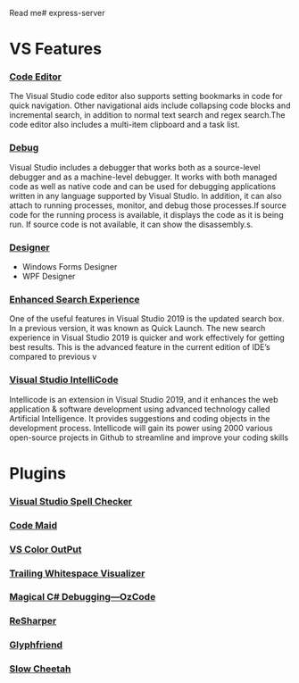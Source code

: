 Read me# express-server
# VS Features
### [Code Editor](https://visualstudio.microsoft.com/vs/features/develop/)
 The Visual Studio code editor also supports setting bookmarks in code for quick navigation. Other navigational aids include collapsing code blocks and incremental search, in addition to normal text search and regex search.The code editor also includes a multi-item clipboard and a task list.

### [Debug](https://en.wikipedia.org/wiki/Microsoft_Visual_Studio#Code_editor)
Visual Studio includes a debugger that works both as a source-level debugger and as a machine-level debugger. It works with both managed code as well as native code and can be used for debugging applications written in any language supported by Visual Studio. In addition, it can also attach to running processes, monitor, and debug those processes.If source code for the running process is available, it displays the code as it is being run. If source code is not available, it can show the disassembly.s.
### [Designer](https://en.wikipedia.org/wiki/Microsoft_Visual_Studio#Code_editor)
- Windows Forms Designer
- WPF Designer
### [Enhanced Search Experience](https://geekflare.com/visual-studio-2019-new-features/)
One of the useful features in Visual Studio 2019 is the updated search box. In a previous version, it was known as Quick Launch. The new search experience in Visual Studio 2019 is quicker and work effectively for getting best results. This is the advanced feature in the current edition of IDE’s compared to previous v
### [Visual Studio IntelliCode](https://geekflare.com/visual-studio-2019-new-features/)
Intellicode is an extension in Visual Studio 2019, and it enhances the web application & software development using advanced technology called Artificial Intelligence. It provides suggestions and coding objects in the development process. Intellicode will gain its power using 2000 various open-source projects in Github to streamline and improve your coding skills

# Plugins

### [Visual Studio Spell Checker](https://www.syncfusion.com/blogs/post/15-must-have-visual-studio-extensions-for-developers.aspx#visual-studio-spell-checker)


### [Code Maid ](https://www.syncfusion.com/blogs/post/15-must-have-visual-studio-extensions-for-developers.aspx#visual-studio-spell-checker)
### [VS Color OutPut ](https://www.syncfusion.com/blogs/post/15-must-have-visual-studio-extensions-for-developers.aspx#visual-studio-spell-check)
### [Trailing Whitespace Visualizer ](https://www.syncfusion.com/blogs/post/15-must-have-visual-studio-extensions-for-developers.aspx#visual-studio-spell-check)
### [Magical C# Debugging—OzCode ](https://www.syncfusion.com/blogs/post/15-must-have-visual-studio-extensions-for-developers.aspx#visual-studio-spell-check)
### [ReSharper ](https://www.syncfusion.com/blogs/post/15-must-have-visual-studio-extensions-for-developers.aspx#visual-studio-spell-check)
### [ Glyphfriend](https://www.syncfusion.com/blogs/post/15-must-have-visual-studio-extensions-for-developers.aspx#visual-studio-spell-check)
### [Slow Cheetah](https://www.syncfusion.com/blogs/post/15-must-have-visual-studio-extensions-for-developers.aspx#visual-studio-spell-check)


